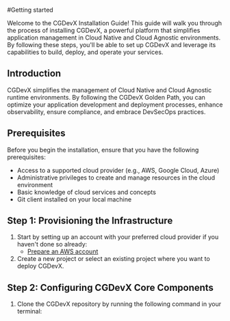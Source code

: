 #Getting started

Welcome to the CGDevX Installation Guide! This guide will walk you through the process of installing CGDevX, a powerful platform that simplifies application management in Cloud Native and Cloud Agnostic environments. By following these steps, you'll be able to set up CGDevX and leverage its capabilities to build, deploy, and operate your services.

## Introduction

CGDevX simplifies the management of Cloud Native and Cloud Agnostic runtime environments. By following the CGDevX Golden Path, you can optimize your application development and deployment processes, enhance observability, ensure compliance, and embrace DevSecOps practices.

## Prerequisites

Before you begin the installation, ensure that you have the following prerequisites:

- Access to a supported cloud provider (e.g., AWS, Google Cloud, Azure)
- Administrative privileges to create and manage resources in the cloud environment
- Basic knowledge of cloud services and concepts
- Git client installed on your local machine

## Step 1: Provisioning the Infrastructure

1. Start by setting up an account with your preferred cloud provider if you haven't done so already:
	- [Prepare an AWS account](account_setup/aws_account_setup.md)
2. Create a new project or select an existing project where you want to deploy CGDevX.

## Step 2: Configuring CGDevX Core Components

1. Clone the CGDevX repository by running the following command in your terminal:
